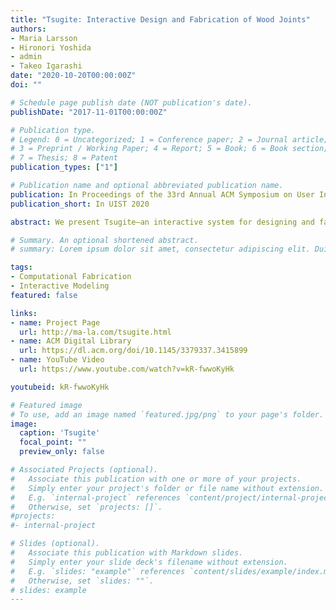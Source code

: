 ```yaml
---
title: "Tsugite: Interactive Design and Fabrication of Wood Joints"
authors:
- Maria Larsson
- Hironori Yoshida
- admin
- Takeo Igarashi
date: "2020-10-20T00:00:00Z"
doi: ""

# Schedule page publish date (NOT publication's date).
publishDate: "2017-11-01T00:00:00Z"

# Publication type.
# Legend: 0 = Uncategorized; 1 = Conference paper; 2 = Journal article;
# 3 = Preprint / Working Paper; 4 = Report; 5 = Book; 6 = Book section;
# 7 = Thesis; 8 = Patent
publication_types: ["1"]

# Publication name and optional abbreviated publication name.
publication: In Proceedings of the 33rd Annual ACM Symposium on User Interface Software and Technology
publication_short: In UIST 2020

abstract: We present Tsugite—an interactive system for designing and fabricating wood joints for frame structures. To design and manually craft such joints is difficult and time consuming. Our system facilitates the creation of custom joints by a modeling interface combined with computer numerical control (CNC) fabrication. The design space is a 3D grid of voxels that enables efficient geometrical analysis and combinatorial search. The interface has two modes":" manual editing and gallery. In the manual editing mode, the user edits a joint while receiving real-time graphical feedback and suggestions provided based on performance metrics including slidability, fabricability, and durability with regard to the direction of fiber. In the gallery mode, the user views and selects feasible joints that have been pre-calculated. When a joint design is finalized, it can be manufactured with a 3-axis CNC milling machine using a specialized path planning algorithm that ensures joint assemblability by corner rounding. This system was evaluated via a user study and by designing and fabricating joint samples and functional furniture.

# Summary. An optional shortened abstract.
# summary: Lorem ipsum dolor sit amet, consectetur adipiscing elit. Duis posuere tellus ac convallis placerat. Proin tincidunt magna sed ex sollicitudin condimentum.

tags:
- Computational Fabrication
- Interactive Modeling
featured: false

links:
- name: Project Page
  url: http://ma-la.com/tsugite.html
- name: ACM Digital Library
  url: https://dl.acm.org/doi/10.1145/3379337.3415899
- name: YouTube Video
  url: https://www.youtube.com/watch?v=kR-fwwoKyHk

youtubeid: kR-fwwoKyHk

# Featured image
# To use, add an image named `featured.jpg/png` to your page's folder. 
image:
  caption: 'Tsugite'
  focal_point: ""
  preview_only: false

# Associated Projects (optional).
#   Associate this publication with one or more of your projects.
#   Simply enter your project's folder or file name without extension.
#   E.g. `internal-project` references `content/project/internal-project/index.md`.
#   Otherwise, set `projects: []`.
#projects:
#- internal-project

# Slides (optional).
#   Associate this publication with Markdown slides.
#   Simply enter your slide deck's filename without extension.
#   E.g. `slides: "example"` references `content/slides/example/index.md`.
#   Otherwise, set `slides: ""`.
# slides: example
---
```



